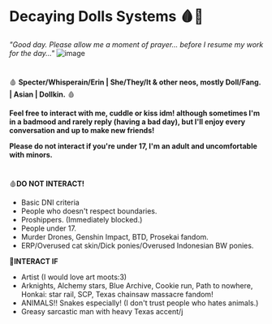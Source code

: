 # Decaying Dolls Systems 🩸🦴
_"Good day. Please allow me a moment of prayer... before I resume my work for the day..."_
![image](https://github.com/FracturedBody/FracturedBody/assets/159403776/a98b1d10-94f9-40dd-868a-9f6e844f3c08)


#
🩸 **Specter/Whisperain/Erin | She/They/It & other neos, mostly Doll/Fang. | Asian | Dollkin.** 🩸

**Feel free to interact with me, cuddle or kiss idm! although sometimes I'm in a badmood and rarely reply (having a bad day), but I'll enjoy every conversation and up to make new friends!**

**Please do not interact if you're under 17, I'm an adult and uncomfortable with minors.**
#
🩸**DO NOT INTERACT!**
- Basic DNI criteria
- People who doesn't respect boundaries.
- Proshippers. (Immediately blocked.)
- People under 17.
- Murder Drones, Genshin Impact, BTD, Prosekai fandom.
- ERP/Overused cat skin/Dick ponies/Overused Indonesian BW ponies.

🦴**INTERACT IF**
- Artist (I would love art moots:3)
- Arknights, Alchemy stars, Blue Archive, Cookie run, Path to nowhere, Honkai: star rail, SCP, Texas chainsaw massacre fandom!
- ANIMALS!! Snakes especially! (I don't trust people who hates animals.)
- Greasy sarcastic man with heavy Texas accent/j
#
